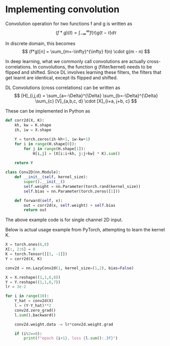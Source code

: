 # Implementing convolution

Convolution operation for two functions f and g is written as 
$$
(f * g)(t) = \int_{-\infty}^{\infty} f(\tau) g(t-\tau) d\tau
$$
 
In discrete domain, this becomes
$$
(f*g)[n] = \sum_{m=-\infty}^{\infty} f(n) \cdot g(m - n)
$$

In deep learning, what we commonly call convolutions are actually cross-correlations. In convolutions, the function g (filter/kernel) needs to be flipped and shifted.
Since DL involves learning these filters, the filters that get learnt are identical, except its flipped and shifted.

DL Convolutions (cross correlations) can be written as 
$$
[H]_{i,j,d} = \sum_{a=-\Delta}^{\Delta} \sum_{b=-\Delta}^{\Delta} \sum_{c} [V]_{a,b,c, d} \cdot [X]_{i+a, j+b, c}
$$

These can be implemented in Python as

```python
def corr2d(X, K):
    kh, kw = K.shape
    ih, iw = X.shape

    Y = torch.zeros(ih-kh+1, iw-kw+1)
    for i in range(H.shape[0]):
        for j in range(H.shape[1]):
            H[i,j] = (X[i:i+kh, j:j+kw] * K).sum()
        
    return Y

class Conv2D(nn.Module):
    def __init__(self, kernel_size):
        super().__init__()
        self.weight = nn.Parameter(torch.rand(kernel_size))
        self.bias = nn.Parameter(torch.zeros([1]))

    def forward(self, x):
        out = corr2d(x, self.weight) + self.bias
        return out
```

The above example code is for single channel 2D input.

Below is actual usage example from PyTorch,
attempting to learn the kernel K.
```python
X = torch.ones(6,8)
X[:, 2:6] = 0
K = torch.Tensor([[1, -1]])
Y = corr2d(X, K)

conv2d = nn.LazyConv2d(1, kernel_size=(1,2), bias=False)

X = X.reshape((1,1,6,8))
Y = Y.reshape((1,1,6,7))
lr = 3e-2

for i in range(10):
    Y_hat = conv2d(X)
    l = (Y-Y_hat)**2
    conv2d.zero_grad()
    l.sum().backward()

    conv2d.weight.data -= lr*conv2d.weight.grad

    if (i%2==0):
        print(f"epoch {i+1}, loss {l.sum():.3f}")
```
